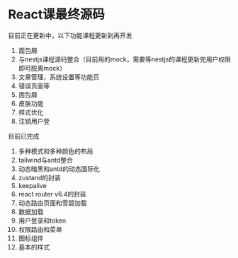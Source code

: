 # React课最终源码

目前正在更新中，以下功能课程更新到再开发

1. 面包屑
2. 与nestjs课程源码整合（目前用的mock，需要等nestjs的课程更新完用户权限即可脱离mock）
3. 文章管理，系统设置等功能页
4. 错误页面等
5. 面包屑
6. 皮肤功能
7. 样式优化
8. 注销用户登

目前已完成

1. 多种模式和多种颜色的布局
2. tailwind与antd整合
3. 动态暗黑和antd的动态国际化
4. zustand的封装
5. keepalive
6. react router v6.4的封装
7. 动态路由页面和雪碧加载
8. 数据加载
9. 用户登录和token
10. 权限路由和菜单
11. 图标组件
12. 基本的样式